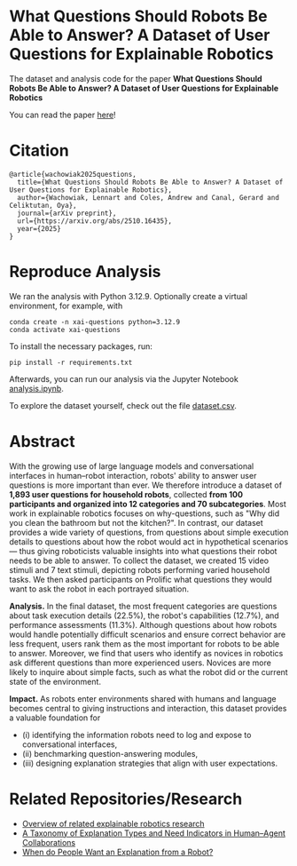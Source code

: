 # What Questions Should Robots Be Able to Answer? A Dataset of User Questions for Explainable Robotics

The dataset and analysis code for the paper **What Questions Should Robots Be Able to Answer? A Dataset of User Questions for Explainable Robotics**

You can read the paper [here](https://arxiv.org/abs/2510.16435)! 

# Citation
```
@article{wachowiak2025questions,
  title={What Questions Should Robots Be Able to Answer? A Dataset of User Questions for Explainable Robotics},
  author={Wachowiak, Lennart and Coles, Andrew and Canal, Gerard and Celiktutan, Oya},
  journal={arXiv preprint},
  url={https://arxiv.org/abs/2510.16435}, 
  year={2025}
}
```

# Reproduce Analysis

We ran the analysis with Python 3.12.9. Optionally create a virtual environment, for example, with
```
conda create -n xai-questions python=3.12.9
conda activate xai-questions
```

To install the necessary packages, run:
```
pip install -r requirements.txt
```
Afterwards, you can run our analysis via the Jupyter Notebook [analysis.ipynb](https://github.com/lwachowiak/xai-questions-dataset/blob/main/analysis.ipynb).

To explore the dataset yourself, check out the file [dataset.csv](https://github.com/lwachowiak/xai-questions-dataset/blob/main/data/dataset.csv).

# Abstract
With the growing use of large language models and conversational interfaces in human–robot interaction, robots' ability to answer user questions is more important than ever.
We therefore introduce a dataset of **1,893 user questions for household robots**, collected **from 100 participants and organized into 12 categories and 70 subcategories**. Most work in explainable robotics focuses on 
why-questions, such as "Why did you clean the bathroom but not the kitchen?". In contrast, our dataset provides a wide variety of questions, from questions about simple execution details to questions about how the robot would act in hypothetical scenarios —  thus giving roboticists valuable insights into what questions their robot needs to be able to answer. To collect the dataset, we created 15 video stimuli and 7 text stimuli, depicting robots performing varied household tasks. We then asked participants on Prolific what questions they would want to ask the robot in each portrayed situation. 

**Analysis.** In the final dataset, the most frequent categories are questions about task execution details (22.5%), the robot's capabilities (12.7%), and performance assessments (11.3%). 
Although questions about how robots would handle potentially difficult scenarios and ensure correct behavior are less frequent, users rank them as the most important for robots to be able to answer. Moreover, we find that users who identify as novices in robotics ask different questions than more experienced users. Novices are more likely to inquire about simple facts, such as what the robot did or the current state of the environment. 

**Impact.** As robots enter environments shared with humans and language becomes central to giving instructions and interaction, this dataset provides a valuable foundation for 
- (i) identifying the information robots need to log and expose to conversational interfaces,
- (ii) benchmarking question-answering modules,
- (iii) designing explanation strategies that align with user expectations.

# Related Repositories/Research
- [Overview of related explainable robotics research](https://lwachowiak.github.io/project/explainablerobots/)
- [A Taxonomy of Explanation Types and Need Indicators in Human–Agent Collaborations](https://github.com/lwachowiak/Explanation-Types-and-Need-Indicators-in-HAI)
- [When do People Want an Explanation from a Robot?](https://github.com/lwachowiak/HRI-Video-Survey-on-Preferred-Robot-Responses)
